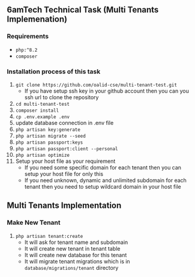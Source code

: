 ## 6amTech Technical Task (Multi Tenants Implemenation)

### Requirements

- `php:^8.2`
- `composer`

### Installation process of this task

1. `git clone https://github.com/oalid-cse/multi-tenant-test.git`
    - If you have setup ssh key in your github account then you can you ssh url to clone the repository
2. `cd multi-tenant-test`
3. `composer install`
4. `cp .env.example .env`
5. update database connection in .env file
6. `php artisan key:generate`
7. `php artisan migrate --seed`
8. `php artisan passport:keys`
9. `php artisan passport:client --personal`
10. `php artisan optimize`
11. Setup your host file as your requirement
    - If you need some specific domain for each tenant then you can setup your host file for only this
    - If you need unknown, dynamic and unlimited subdomain for each tenant then you need to setup wildcard domain in your host file


## Multi Tenants Implementation

### Make New Tenant
1. `php artisan tenant:create`
    - It will ask for tenant name and subdomain
    - It will create new tenant in tenant table
    - It will create new database for this tenant
    - It will migrate tenant migrations which is in `database/migrations/tenant` directory




